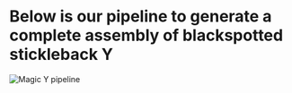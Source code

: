 # Below is our pipeline to generate a complete assembly of blackspotted stickleback Y

![Magic Y pipeline](https://user-images.githubusercontent.com/49354864/188383620-8a53565a-a635-4eea-bd25-5a22287a8474.png)

